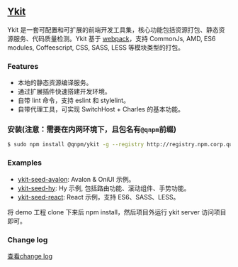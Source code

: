 ## [Ykit][10]

Ykit 是一套可配置和可扩展的前端开发工具集，核心功能包括资源打包、静态资源服务、代码质量检测。Ykit 基于 [webpack][1]，支持 CommonJs, AMD, ES6 modules, Coffeescript, CSS, SASS, LESS 等模块类型的打包。

### Features

- 本地的静态资源编译服务。
- 通过扩展插件快速搭建开发环境。
- 自带 lint 命令，支持 eslint 和 stylelint。
- 自带代理工具，可实现 SwitchHost + Charles 的基本功能。

### 安装(注意：需要在内网环境下，且包名有`@qnpm`前缀)

```bash
$ sudo npm install @qnpm/ykit -g --registry http://registry.npm.corp.qunar.com/
```

### Examples

- [ykit-seed-avalon][6]: Avalon & OniUI 示例。
- [ykit-seed-hy][7]: Hy 示例, 包括路由功能、滚动组件、手势功能。
- [ykit-seed-react][8]: React 示例，支持 ES6、SASS、LESS。

将 demo 工程 clone 下来后 npm install，然后项目外运行 ykit server 访问项目即可。

### Change log

[查看change log][11]

[1]: https://github.com/webpack/webpack
[6]: http://gitlab.corp.qunar.com/yuhao.ju/ykit-seed-avalon
[7]: http://gitlab.corp.qunar.com/yuhao.ju/ykit-seed-hy
[8]: http://gitlab.corp.qunar.com/yuhao.ju/ykit-seed-react
[9]: http://gitlab.corp.qunar.com/mfe/ykit/issues
[10]: http://ued.qunar.com/ykit
[11]: http://gitlab.corp.qunar.com/mfe/ykit/blob/master/CHANGELOG.md
